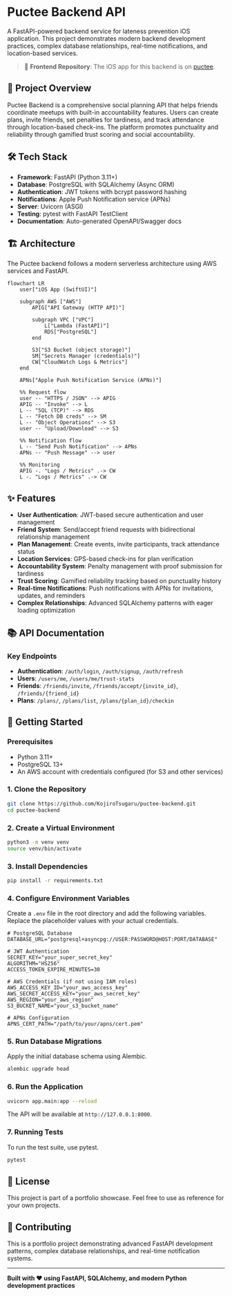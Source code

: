 # Puctee Backend API

A FastAPI-powered backend service for lateness prevention iOS application. This project demonstrates modern backend development practices, complex database relationships, real-time notifications, and location-based services.

> 📱 **Frontend Repository**: The iOS app for this backend is on [puctee](https://github.com/KojiroTsugaru/puctee).

## 🚀 Project Overview

Puctee Backend is a comprehensive social planning API that helps friends coordinate meetups with built-in accountability features. Users can create plans, invite friends, set penalties for tardiness, and track attendance through location-based check-ins. The platform promotes punctuality and reliability through gamified trust scoring and social accountability.

## 🛠️ Tech Stack

- **Framework**: FastAPI (Python 3.11+)
- **Database**: PostgreSQL with SQLAlchemy (Async ORM)
- **Authentication**: JWT tokens with bcrypt password hashing
- **Notifications**: Apple Push Notification service (APNs)
- **Server**: Uvicorn (ASGI)
- **Testing**: pytest with FastAPI TestClient
- **Documentation**: Auto-generated OpenAPI/Swagger docs

## 🏗️ Architecture

The Puctee backend follows a modern serverless architecture using AWS services and FastAPI.

```mermaid
flowchart LR
    user["iOS App (SwiftUI)"]
    
    subgraph AWS ["AWS"]
        APIG["API Gateway (HTTP API)"]
        
        subgraph VPC ["VPC"]
            L["Lambda (FastAPI)"]
            RDS["PostgreSQL"]
        end
        
        S3["S3 Bucket (object storage)"]
        SM["Secrets Manager (credentials)"]
        CW["CloudWatch Logs & Metrics"]
    end

    APNs["Apple Push Notification Service (APNs)"]

    %% Request flow
    user -- "HTTPS / JSON" --> APIG
    APIG -- "Invoke" --> L
    L -- "SQL (TCP)" --> RDS
    L -- "Fetch DB creds" --> SM
    L -- "Object Operations" --> S3
    user -- "Upload/Download" --> S3

    %% Notification flow
    L -- "Send Push Notification" --> APNs
    APNs -- "Push Message" --> user

    %% Monitoring
    APIG -. "Logs / Metrics" .-> CW
    L -. "Logs / Metrics" .-> CW
```

## ✨ Features

- **User Authentication**: JWT-based secure authentication and user management
- **Friend System**: Send/accept friend requests with bidirectional relationship management
- **Plan Management**: Create events, invite participants, track attendance status
- **Location Services**: GPS-based check-ins for plan verification
- **Accountability System**: Penalty management with proof submission for tardiness
- **Trust Scoring**: Gamified reliability tracking based on punctuality history
- **Real-time Notifications**: Push notifications with APNs for invitations, updates, and reminders
- **Complex Relationships**: Advanced SQLAlchemy patterns with eager loading optimization

## 📚 API Documentation

### Key Endpoints
- **Authentication**: `/auth/login`, `/auth/signup`, `/auth/refresh`
- **Users**: `/users/me`, `/users/me/trust-stats`
- **Friends**: `/friends/invite`, `/friends/accept/{invite_id}`, `/friends/{friend_id}`
- **Plans**: `/plans/`, `/plans/list`, `/plans/{plan_id}/checkin`

## 🚀 Getting Started

### Prerequisites

- Python 3.11+
- PostgreSQL 13+
- An AWS account with credentials configured (for S3 and other services)

### 1. Clone the Repository

```bash
git clone https://github.com/KojiroTsugaru/puctee-backend.git
cd puctee-backend
```

### 2. Create a Virtual Environment

```bash
python3 -m venv venv
source venv/bin/activate
```

### 3. Install Dependencies

```bash
pip install -r requirements.txt
```

### 4. Configure Environment Variables

Create a `.env` file in the root directory and add the following variables. Replace the placeholder values with your actual credentials.

```env
# PostgreSQL Database
DATABASE_URL="postgresql+asyncpg://USER:PASSWORD@HOST:PORT/DATABASE"

# JWT Authentication
SECRET_KEY="your_super_secret_key"
ALGORITHM="HS256"
ACCESS_TOKEN_EXPIRE_MINUTES=30

# AWS Credentials (if not using IAM roles)
AWS_ACCESS_KEY_ID="your_aws_access_key"
AWS_SECRET_ACCESS_KEY="your_aws_secret_key"
AWS_REGION="your_aws_region"
S3_BUCKET_NAME="your_s3_bucket_name"

# APNs Configuration
APNS_CERT_PATH="/path/to/your/apns/cert.pem"
```

### 5. Run Database Migrations

Apply the initial database schema using Alembic.

```bash
alembic upgrade head
```

### 6. Run the Application

```bash
uvicorn app.main:app --reload
```

The API will be available at `http://127.0.0.1:8000`.

### 7. Running Tests

To run the test suite, use pytest.

```bash
pytest
```

## 📝 License

This project is part of a portfolio showcase. Feel free to use as reference for your own projects.

## 🤝 Contributing

This is a portfolio project demonstrating advanced FastAPI development patterns, complex database relationships, and real-time notification systems.

---

**Built with ❤️ using FastAPI, SQLAlchemy, and modern Python development practices**